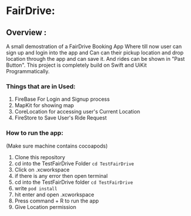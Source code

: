 # FairDrive:

## Overview :
A small demostration of a FairDrive Booking App
Where till now user can sign up and login into the app and Can can their pickup location and drop location through the app and can save it.
And rides can be shown in "Past Button".
This project is completely build on Swift and UiKit Programmatically.

### Things that are in Used:
1. FireBase For Login and Signup process
2. MapKit for showing map
3. CoreLocation for accessing user's Current Location
4. FireStore to Save User's Ride Request


### How to run the app:
(Make sure machine contains cocoapods)
1. Clone this repository
2. cd into the TestFairDrive Folder `cd TestFairDrive`
3. Click on .xcworkspace
4. if there is any error then open terminal
5. cd into the TestFairDrive folder `cd TestFairDrive`
6. write `pod install`
7. hit enter and open .xcworkspace
8. Press command + R to run the app
9. Give Location permission

